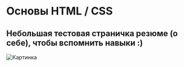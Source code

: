 # Основы HTML / CSS
## Небольшая тестовая страничка резюме (о себе), чтобы вспомнить навыки :)

![Картинка](https://www.1zoom.ru/big2/706/253234-Sepik.jpg)
